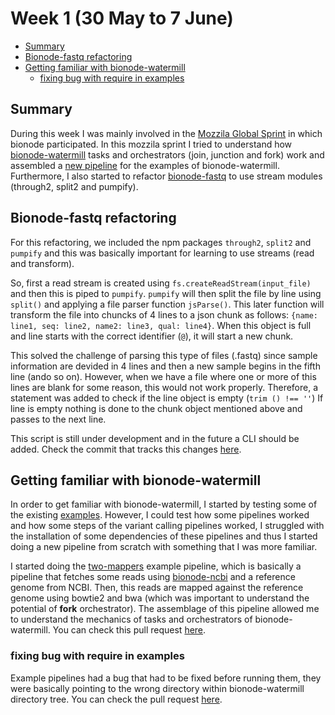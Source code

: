 # Week 1 (30 May to 7 June)

- [Summary](#summary)
- [Bionode-fastq refactoring](#bionode-fastq-refactoring)
- [Getting familiar with bionode-watermill](#getting-familiar-with-bionode-watermill)
    - [fixing bug with require in examples](#fixing-bug-with-require-in-examples)

## Summary

During this week I was mainly involved in the [Mozzila Global Sprint](https://github.com/bionode/bionode/issues/44) 
 in which bionode participated. In this mozzila sprint I tried to understand 
 how [bionode-watermill](https://github.com/bionode/bionode-watermill) tasks and orchestrators (join, junction and fork) work
  and assembled a [new pipeline](https://github.com/bionode/bionode-watermill/blob/master/examples/pipelines/two-mappers/pipeline.js) 
  for the examples of bionode-watermill. Furthermore, I also started to refactor
  [bionode-fastq](https://github.com/bionode/bionode-fastq) to use stream 
  modules (through2, split2 and pumpify).
  
## Bionode-fastq refactoring

For this refactoring, we included the npm packages `through2`, `split2` and 
`pumpify` and this was basically important for learning to use streams (read 
and transform). 

So, first a read stream is created using `fs.createReadStream(input_file)` 
and then this is piped to `pumpify`. `pumpify` will then split the file by 
line using `split()` and applying a file parser function `jsParse()`. This 
later function will transform the file into chuncks of 4 lines to a json 
chunk as follows: `{name: line1, seq: line2, name2: line3,
                             qual: line4}`.
When this object is full and line starts with the correct identifier (`@`), 
it will start a new chunk.

This solved the challenge of parsing this type of files (.fastq)
 since sample information are devided in 4 lines and then a new sample begins
  in the fifth line (ando so on). However, when we have a file where one or 
  more of this lines are blank for some reason, this would not work properly.
  Therefore, a statement was added to check if the line object is empty (`trim
  () !== ''`)
  If line is empty nothing is done to the chunk object mentioned above and 
  passes to the next line.

This script is still under development and in the future a CLI should be 
added. Check the commit that tracks this changes [here](https://github.com/bionode/bionode-fastq/commit/a800d3fb533dd0b68786e084faf694a776aac952).

## Getting familiar with bionode-watermill

In order to get familiar with bionode-watermill, I started by testing some of
 the existing [examples](https://github.com/bionode/bionode-watermill/tree/master/examples/pipelines).
 However, I could test how some pipelines worked and how some steps of the 
 variant calling pipelines worked, I struggled with the installation of some 
 dependencies of these pipelines and thus I started doing a new pipeline from
  scratch with something that I was more familiar.

I started doing the [two-mappers](https://github.com/bionode/bionode-watermill/tree/master/examples/pipelines/two-mappers/pipeline.js) 
example pipeline, which is basically a pipeline that fetches some reads using
 [bionode-ncbi](https://github.com/bionode/bionode-ncbi) and a reference 
 genome from NCBI. Then, this reads are mapped against the reference genome 
 using bowtie2 and bwa (which was important to understand the potential of 
 **fork** orchestrator). The assemblage of this pipeline allowed me to 
 understand the mechanics of tasks and orchestrators of bionode-watermill. 
 You can check this pull request [here](https://github.com/bionode/bionode-watermill/pull/53/files).
 
 ### fixing bug with require in examples
 
 Example pipelines had a bug that had to be fixed before running them, they 
 were basically pointing to the wrong directory within bionode-watermill 
 directory tree. You can check the pull request [here](https://github.com/bionode/bionode-watermill/pull/48/files).
 